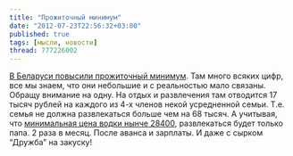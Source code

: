 ```yaml
---
title: "Прожиточный минимум"
date: "2012-07-23T22:56:32+03:00"
published: true
tags: [мысли, новости]
thread: 777226002
---
```


[В Беларуси повысили прожиточный минимум](http://dengi.onliner.by/2012/07/23/belarusi). Там много всяких цифр,
все мы знаем, что они небольшие и с реальностью мало связаны. Обращу внимание на одну. На отдых и развлечения
там отводится 17 тысяч рублей на каждого из 4-х членов некой усредненной семьи. Т.е. семья не должна развлекаться
больше чем на 68 тысяч. А учитывая, что [минимальная цена водки нынче 28400](http://dengi.onliner.by/2012/04/28/vodka/),
развлекаться будет только папа. 2 раза в месяц. После аванса и зарплаты. И даже с сырком “Дружба” на закуску!
